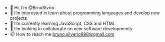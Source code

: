 - 👋 Hi, I’m @BrnoSlvrio
- 👀 I’m interested in learn about programming languages and develop new projects
- 🌱 I’m currently learning JavaScript, CSS and HTML
- 💞️ I’m looking to collaborate on new software developments
- 📫 How to reach me bruno.silverio998@gmail.com

<!---
BrnoSlvrio/BrnoSlvrio is a ✨ special ✨ repository because its `README.md` (this file) appears on your GitHub profile.
You can click the Preview link to take a look at your changes.
--->
